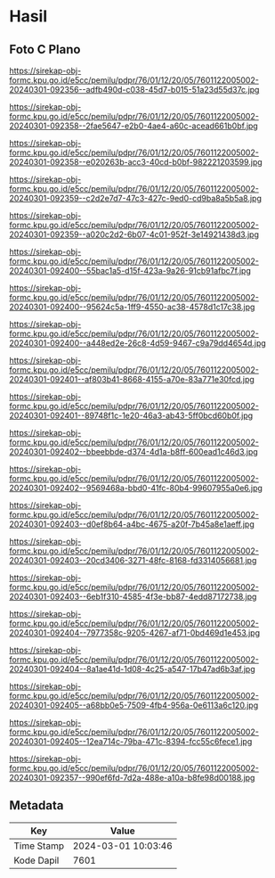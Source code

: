 # Hasil

## Foto C Plano

https://sirekap-obj-formc.kpu.go.id/e5cc/pemilu/pdpr/76/01/12/20/05/7601122005002-20240301-092356--adfb490d-c038-45d7-b015-51a23d55d37c.jpg

https://sirekap-obj-formc.kpu.go.id/e5cc/pemilu/pdpr/76/01/12/20/05/7601122005002-20240301-092358--2fae5647-e2b0-4ae4-a60c-acead661b0bf.jpg

https://sirekap-obj-formc.kpu.go.id/e5cc/pemilu/pdpr/76/01/12/20/05/7601122005002-20240301-092358--e020263b-acc3-40cd-b0bf-982221203599.jpg

https://sirekap-obj-formc.kpu.go.id/e5cc/pemilu/pdpr/76/01/12/20/05/7601122005002-20240301-092359--c2d2e7d7-47c3-427c-9ed0-cd9ba8a5b5a8.jpg

https://sirekap-obj-formc.kpu.go.id/e5cc/pemilu/pdpr/76/01/12/20/05/7601122005002-20240301-092359--a020c2d2-6b07-4c01-952f-3e14921438d3.jpg

https://sirekap-obj-formc.kpu.go.id/e5cc/pemilu/pdpr/76/01/12/20/05/7601122005002-20240301-092400--55bac1a5-d15f-423a-9a26-91cb91afbc7f.jpg

https://sirekap-obj-formc.kpu.go.id/e5cc/pemilu/pdpr/76/01/12/20/05/7601122005002-20240301-092400--95624c5a-1ff9-4550-ac38-4578d1c17c38.jpg

https://sirekap-obj-formc.kpu.go.id/e5cc/pemilu/pdpr/76/01/12/20/05/7601122005002-20240301-092400--a448ed2e-26c8-4d59-9467-c9a79dd4654d.jpg

https://sirekap-obj-formc.kpu.go.id/e5cc/pemilu/pdpr/76/01/12/20/05/7601122005002-20240301-092401--af803b41-8668-4155-a70e-83a771e30fcd.jpg

https://sirekap-obj-formc.kpu.go.id/e5cc/pemilu/pdpr/76/01/12/20/05/7601122005002-20240301-092401--89748f1c-1e20-46a3-ab43-5ff0bcd60b0f.jpg

https://sirekap-obj-formc.kpu.go.id/e5cc/pemilu/pdpr/76/01/12/20/05/7601122005002-20240301-092402--bbeebbde-d374-4d1a-b8ff-600ead1c46d3.jpg

https://sirekap-obj-formc.kpu.go.id/e5cc/pemilu/pdpr/76/01/12/20/05/7601122005002-20240301-092402--9569468a-bbd0-41fc-80b4-99607955a0e6.jpg

https://sirekap-obj-formc.kpu.go.id/e5cc/pemilu/pdpr/76/01/12/20/05/7601122005002-20240301-092403--d0ef8b64-a4bc-4675-a20f-7b45a8e1aeff.jpg

https://sirekap-obj-formc.kpu.go.id/e5cc/pemilu/pdpr/76/01/12/20/05/7601122005002-20240301-092403--20cd3406-3271-48fc-8168-fd3314056681.jpg

https://sirekap-obj-formc.kpu.go.id/e5cc/pemilu/pdpr/76/01/12/20/05/7601122005002-20240301-092403--6eb1f310-4585-4f3e-bb87-4edd87172738.jpg

https://sirekap-obj-formc.kpu.go.id/e5cc/pemilu/pdpr/76/01/12/20/05/7601122005002-20240301-092404--7977358c-9205-4267-af71-0bd469d1e453.jpg

https://sirekap-obj-formc.kpu.go.id/e5cc/pemilu/pdpr/76/01/12/20/05/7601122005002-20240301-092404--8a1ae41d-1d08-4c25-a547-17b47ad6b3af.jpg

https://sirekap-obj-formc.kpu.go.id/e5cc/pemilu/pdpr/76/01/12/20/05/7601122005002-20240301-092405--a68bb0e5-7509-4fb4-956a-0e6113a6c120.jpg

https://sirekap-obj-formc.kpu.go.id/e5cc/pemilu/pdpr/76/01/12/20/05/7601122005002-20240301-092405--12ea714c-79ba-471c-8394-fcc55c6fece1.jpg

https://sirekap-obj-formc.kpu.go.id/e5cc/pemilu/pdpr/76/01/12/20/05/7601122005002-20240301-092357--990ef6fd-7d2a-488e-a10a-b8fe98d00188.jpg


## Metadata

| Key        | Value               |
| ---------- | ------------------- |
| Time Stamp | 2024-03-01 10:03:46 |
| Kode Dapil | 7601                |



